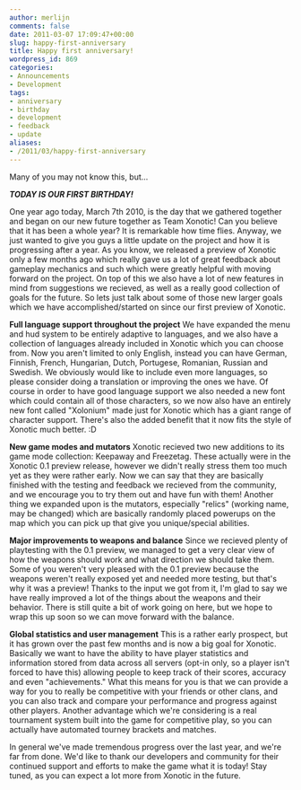 ```yaml
---
author: merlijn
comments: false
date: 2011-03-07 17:09:47+00:00
slug: happy-first-anniversary
title: Happy first anniversary!
wordpress_id: 869
categories:
- Announcements
- Development
tags:
- anniversary
- birthday
- development
- feedback
- update
aliases:
- /2011/03/happy-first-anniversary
---
```


Many of you may not know this, but...

_**TODAY IS OUR FIRST BIRTHDAY!**_

One year ago today, March 7th 2010, is the day that we gathered together and began on our new future together as Team Xonotic! Can you believe that it has been a whole year? It is remarkable how time flies. Anyway, we just wanted to give you guys a little update on the project and how it is progressing after a year. As you know, we released a preview of Xonotic only a few months ago which really gave us a lot of great feedback about gameplay mechanics and such which were greatly helpful with moving forward on the project. On top of this we also have a lot of new features in mind from suggestions we recieved, as well as a really good collection of goals for the future. So lets just talk about some of those new larger goals which we have accomplished/started on since our first preview of Xonotic.

**Full language support throughout the project**
We have expanded the menu and hud system to be entirely adaptive to languages, and we also have a collection of languages already included in Xonotic which you can choose from. Now you aren't limited to only English, instead you can have German, Finnish, French, Hungarian, Dutch, Portugese, Romanian, Russian and Swedish. We obviously would like to include even more languages, so please consider doing a translation or improving the ones we have. Of course in order to have good language support we also needed a new font which could contain all of those characters, so we now also have an entirely new font called "Xolonium" made just for Xonotic which has a giant range of character support. There's also the added benefit that it now fits the style of Xonotic much better. :D

**New game modes and mutators**
Xonotic recieved two new additions to its game mode collection: Keepaway and Freezetag. These actually were in the Xonotic 0.1 preview release, however we didn't really stress them too much yet as they were rather early. Now we can say that they are basically finished with the testing and feedback we recieved from the community, and we encourage you to try them out and have fun with them! Another thing we expanded upon is the mutators, especially "relics" (working name, may be changed) which are basically randomly placed powerups on the map which you can pick up that give you unique/special abilities.

**Major improvements to weapons and balance**
Since we recieved plenty of playtesting with the 0.1 preview, we managed to get a very clear view of how the weapons should work and what direction we should take them. Some of you weren't very pleased with the 0.1 preview because the weapons weren't really exposed yet and needed more testing, but that's why it was a preview! Thanks to the input we got from it, I'm glad to say we have really improved a lot of the things about the weapons and their behavior. There is still quite a bit of work going on here, but we hope to wrap this up soon so we can move forward with the balance.

**Global statistics and user management**
This is a rather early prospect, but it has grown over the past few months and is now a big goal for Xonotic. Basically we want to have the ability to have player statistics and information stored from data across all servers (opt-in only, so a player isn't forced to have this) allowing people to keep track of their scores, accuracy and even "achievements."  What this means for you is that we can provide a way for you to really be competitive with your friends or other clans, and you can also track and compare your performance and progress against other players. Another advantage which we're considering is a real tournament system built into the game for competitive play, so you can actually have automated tourney brackets and matches.

In general we've made tremendous progress over the last year, and we're far from done. We'd like to thank our developers and community for their continued support and efforts to make the game what it is today! Stay tuned, as you can expect a lot more from Xonotic in the future.
